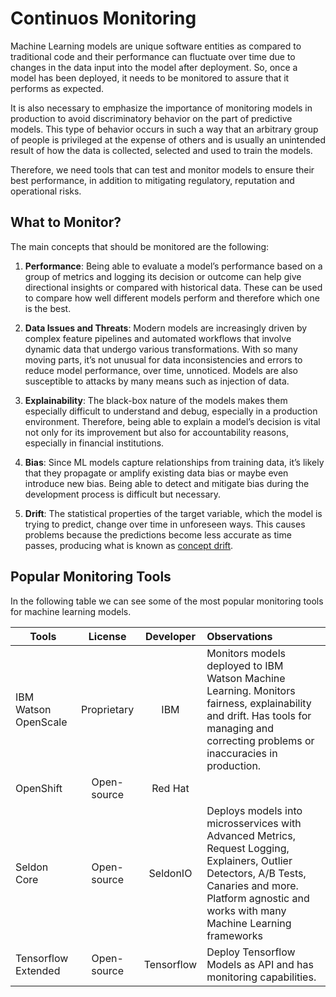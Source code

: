 # Continuos Monitoring
Machine Learning models are unique software entities as compared to traditional code and their performance can fluctuate over time due to changes in the data input into the model after deployment. So, once a model has been deployed, it needs to be monitored to assure that it performs as expected.

It is also necessary to emphasize the importance of monitoring models in production to avoid discriminatory behavior on the part of predictive models. This type of behavior occurs in such a way that an arbitrary group of people is privileged at the expense of others and is usually an unintended result of how the data is collected, selected and used to train the models. 

Therefore, we need tools that can test and monitor models to ensure their best performance, in addition to mitigating regulatory, reputation and operational risks. 

## What to Monitor?

The main concepts that should be monitored are the following:

1. __Performance__: Being able to evaluate a model’s performance based on a group of metrics and logging its decision or outcome can help give directional insights or compared with historical data. These can be used to compare how well different models perform and therefore which one is the best.

2. __Data Issues and Threats__: Modern models are increasingly driven by complex feature pipelines and automated workflows that involve dynamic data that undergo various transformations. With so many moving parts, it’s not unusual for data inconsistencies and errors to reduce model performance, over time, unnoticed. Models are also susceptible to attacks by many means such as injection of data.

3. __Explainability__: The black-box nature of the models makes them especially difficult to understand and debug, especially in a production environment. Therefore, being able to explain a model’s decision is vital not only for its improvement but also for accountability reasons, especially in financial institutions.

4. __Bias__: Since ML models capture relationships from training data, it’s likely that they propagate or amplify existing data bias or maybe even introduce new bias. Being able to detect and mitigate bias during the development process is difficult but necessary.

5. __Drift__: The statistical properties of the target variable, which the model is trying to predict, change over time in unforeseen ways. This causes problems because the predictions become less accurate as time passes, producing what is known as [concept drift](https://link.springer.com/article/10.1023%2FA%3A1018046501280). 


## Popular Monitoring Tools
In the following table we can see some of the most popular monitoring tools for machine learning models.

| Tools                | License           | Developer  | Observations |
| -------------------- |:-----------------:|:----------:|:------------ |
| IBM Watson OpenScale | Proprietary        | IBM        | Monitors models deployed to IBM Watson Machine Learning. Monitors fairness, explainability and drift. Has tools for managing and correcting problems or inaccuracies in production.
| OpenShift            | Open-source        | Red Hat    | |
| Seldon Core          | Open-source        | SeldonIO   | Deploys models into microsservices with Advanced Metrics, Request Logging, Explainers, Outlier Detectors, A/B Tests, Canaries and more. Platform agnostic and works with many Machine Learning frameworks |
| Tensorflow Extended  | Open-source        | Tensorflow | Deploy Tensorflow Models as API and has monitoring capabilities. |